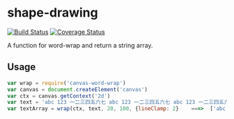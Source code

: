 # shape-drawing

[![Build Status](https://travis-ci.org/zzzze/canvas-word-wrap.svg?branch=master)](https://travis-ci.org/zzzze/canvas-word-wrap)
[![Coverage Status](https://coveralls.io/repos/github/zzzze/canvas-word-wrap/badge.svg?branch=master)](https://coveralls.io/github/zzzze/canvas-word-wrap?branch=master)

A function for word-wrap and return a string array.

## Usage
```javascript
var wrap = require('canvas-word-wrap')
var canvas = document.createElement('canvas')
var ctx = canvas.getContext('2d')
var text = 'abc 123 一二三四五六七 abc 123 一二三四五六七 abc 123 一二三四五六七'
var textArray = wrap(ctx, text, 20, 100, {lineClamp: 2}    ===>  ['abc 123 一', '二三四五...']
```
